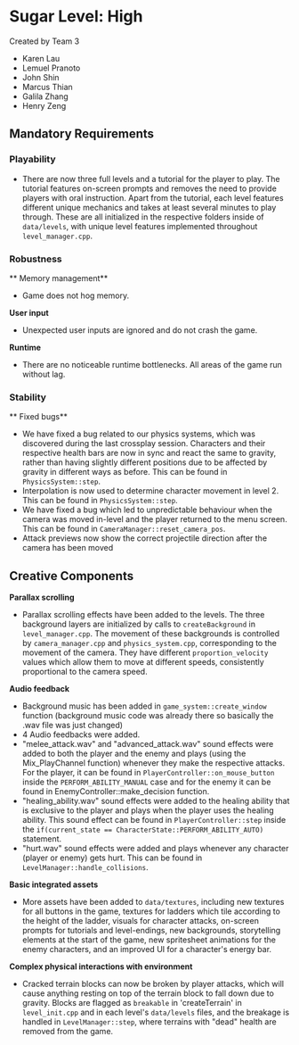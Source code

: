 # Sugar Level: High

Created by Team 3
- Karen Lau 
- Lemuel Pranoto 
- John Shin 
- Marcus Thian
- Galila Zhang 
- Henry Zeng 

## Mandatory Requirements

### Playability

- There are now three full levels and a tutorial for the player to play. The tutorial features on-screen prompts and removes the need to provide players with oral instruction. Apart from the tutorial, each level features different unique mechanics and takes at least several minutes to play through. These are all initialized in the respective folders inside of `data/levels`, with unique level features implemented throughout `level_manager.cpp`. 


### Robustness 

** Memory management**
- Game does not hog memory. 

**User input**
- Unexpected user inputs are ignored and do not crash the game.

**Runtime**
- There are no noticeable runtime bottlenecks. All areas of the game run without lag. 

### Stability

** Fixed bugs**
- We have fixed a bug related to our physics systems, which was discovered during the last crossplay session. Characters and their respective health bars are now in sync and react the same to gravity, rather than having slightly different positions due to be affected by gravity in different ways as before. This can be found in `PhysicsSystem::step`.
- Interpolation is now used to determine character movement in level 2. This can be found in `PhysicsSystem::step`.
- We have fixed a bug which led to unpredictable behaviour when the camera was moved in-level and the player returned to the menu screen. This can be found in `CameraManager::reset_camera_pos`.
- Attack previews now show the correct projectile direction after the camera has been moved

## Creative Components

**Parallax scrolling**
- Parallax scrolling effects have been added to the levels. The three background layers are initialized by calls to `createBackground` in `level_manager.cpp`. The movement of these backgrounds is controlled by `camera_manager.cpp` and `physics_system.cpp`, corresponding to the movement of the camera. They have different `proportion_velocity` values which allow them to move at different speeds, consistently proportional to the camera speed. 

**Audio feedback**
- Background music has been added in `game_system::create_window` function (background music code was already there so basically the .wav file was just changed)
- 4 Audio feedbacks were added. 
- "melee_attack.wav" and "advanced_attack.wav" sound effects were added to both the player and the enemy and plays (using the Mix_PlayChannel function) whenever they make the respective attacks. For the player, it can be found in `PlayerController::on_mouse_button` inside the `PERFORM_ABILITY_MANUAL` case and for the enemy it can be found in EnemyController::make_decision function. 
- "healing_ability.wav" sound effects were added to the healing ability that is exclusive to the player and plays when the player uses the healing ability. This sound effect can be found in `PlayerController::step` inside the `if(current_state == CharacterState::PERFORM_ABILITY_AUTO)` statement.
- "hurt.wav" sound effects were added and plays whenever any character (player or enemy) gets hurt. This can be found in `LevelManager::handle_collisions`.

**Basic integrated assets**
- More assets have been added to `data/textures`, including new textures for all buttons in the game, textures for ladders which tile according to the height of the ladder, visuals for character attacks, on-screen prompts for tutorials and level-endings, new backgrounds, storytelling elements at the start of the game, new spritesheet animations for the enemy characters, and an improved UI for a character's energy bar. 

**Complex physical interactions with environment**
- Cracked terrain blocks can now be broken by player attacks, which will cause anything resting on top of the terrain block to fall down due to gravity. Blocks are flagged as `breakable` in 'createTerrain' in `level_init.cpp` and in each level's `data/levels` files, and the breakage is handled in `LevelManager::step`, where terrains with "dead" health are removed from the game.
